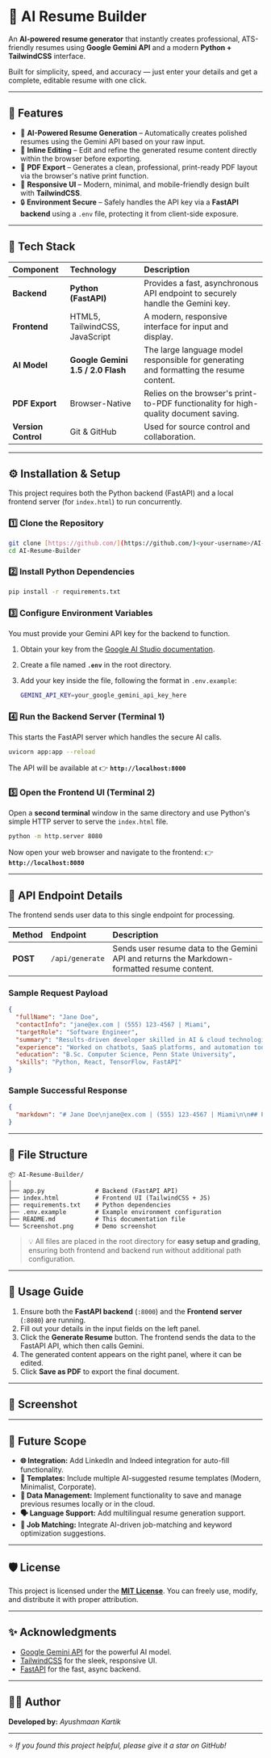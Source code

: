 # 🧠 AI Resume Builder

An **AI-powered resume generator** that instantly creates professional, ATS-friendly resumes using **Google Gemini API** and a modern **Python + TailwindCSS** interface.

Built for simplicity, speed, and accuracy — just enter your details and get a complete, editable resume with one click.

---

## 🚀 Features

* 🤖 **AI-Powered Resume Generation** – Automatically creates polished resumes using the Gemini API based on your raw input.
* 📝 **Inline Editing** – Edit and refine the generated resume content directly within the browser before exporting.
* 🧾 **PDF Export** – Generates a clean, professional, print-ready PDF layout via the browser's native print function.
* 🎨 **Responsive UI** – Modern, minimal, and mobile-friendly design built with **TailwindCSS**.
* 🔒 **Environment Secure** – Safely handles the API key via a **FastAPI backend** using a `.env` file, protecting it from client-side exposure.

---

## 🧩 Tech Stack

| Component | Technology | Description |
| :--- | :--- | :--- |
| **Backend** | **Python (FastAPI)** | Provides a fast, asynchronous API endpoint to securely handle the Gemini key. |
| **Frontend** | HTML5, TailwindCSS, JavaScript | A modern, responsive interface for input and display. |
| **AI Model** | **Google Gemini 1.5 / 2.0 Flash** | The large language model responsible for generating and formatting the resume content. |
| **PDF Export** | Browser-Native | Relies on the browser's print-to-PDF functionality for high-quality document saving. |
| **Version Control** | Git & GitHub | Used for source control and collaboration. |

---

## ⚙️ Installation & Setup

This project requires both the Python backend (FastAPI) and a local frontend server (for `index.html`) to run concurrently.

### 1️⃣ Clone the Repository

```bash
git clone [https://github.com/](https://github.com/)<your-username>/AI-Resume-Builder.git
cd AI-Resume-Builder
````

### 2️⃣ Install Python Dependencies

```bash
pip install -r requirements.txt
```

### 3️⃣ Configure Environment Variables

You must provide your Gemini API key for the backend to function.

1.  Obtain your key from the [Google AI Studio documentation](https://ai.google.dev).

2.  Create a file named **`.env`** in the root directory.

3.  Add your key inside the file, following the format in `.env.example`:

    ```bash
    GEMINI_API_KEY=your_google_gemini_api_key_here
    ```

### 4️⃣ Run the Backend Server (Terminal 1)

This starts the FastAPI server which handles the secure AI calls.

```bash
uvicorn app:app --reload
```

The API will be available at 👉 **`http://localhost:8000`**

### 5️⃣ Open the Frontend UI (Terminal 2)

Open a **second terminal** window in the same directory and use Python's simple HTTP server to serve the `index.html` file.

```bash
python -m http.server 8080
```

Now open your web browser and navigate to the frontend: 👉 **`http://localhost:8080`**

-----

## 🧠 API Endpoint Details

The frontend sends user data to this single endpoint for processing.

| Method | Endpoint | Description |
| :--- | :--- | :--- |
| **POST** | `/api/generate` | Sends user resume data to the Gemini API and returns the Markdown-formatted resume content. |

### Sample Request Payload

```json
{
  "fullName": "Jane Doe",
  "contactInfo": "jane@ex.com | (555) 123-4567 | Miami",
  "targetRole": "Software Engineer",
  "summary": "Results-driven developer skilled in AI & cloud technologies.",
  "experience": "Worked on chatbots, SaaS platforms, and automation tools.",
  "education": "B.Sc. Computer Science, Penn State University",
  "skills": "Python, React, TensorFlow, FastAPI"
}
```

### Sample Successful Response

```json
{
  "markdown": "# Jane Doe\njane@ex.com | (555) 123-4567 | Miami\n\n## Professional Summary\nResults-driven developer skilled in AI & cloud technologies.\n\n## Experience\n* Developed AI chatbots for multiple clients.\n* Improved automation systems by 30%.\n\n## Education\nB.Sc. Computer Science, Penn State University\n\n## Skills\n* Python\n* FastAPI\n* React\n* TensorFlow"
}
```

-----

## 📁 File Structure

```
📦 AI-Resume-Builder/
│
├── app.py              # Backend (FastAPI API)
├── index.html          # Frontend UI (TailwindCSS + JS)
├── requirements.txt    # Python dependencies
├── .env.example        # Example environment configuration
├── README.md           # This documentation file
└── Screenshot.png      # Demo screenshot
```

> 💡 All files are placed in the root directory for **easy setup and grading**, ensuring both frontend and backend run without additional path configuration.

-----

## 🧾 Usage Guide

1.  Ensure both the **FastAPI backend** (`:8000`) and the **Frontend server** (`:8080`) are running.
2.  Fill out your details in the input fields on the left panel.
3.  Click the **Generate Resume** button. The frontend sends the data to the FastAPI API, which then calls Gemini.
4.  The generated content appears on the right panel, where it can be edited.
5.  Click **Save as PDF** to export the final document.

-----

## 📸 Screenshot

-----

## 🧭 Future Scope

  * **🌐 Integration:** Add LinkedIn and Indeed integration for auto-fill functionality.
  * **🧠 Templates:** Include multiple AI-suggested resume templates (Modern, Minimalist, Corporate).
  * **💾 Data Management:** Implement functionality to save and manage previous resumes locally or in the cloud.
  * **🗣️ Language Support:** Add multilingual resume generation support.
  * **🧩 Job Matching:** Integrate AI-driven job-matching and keyword optimization suggestions.

-----

## 🛡️ License

This project is licensed under the **[MIT License](https://www.google.com/search?q=LICENSE)**.
You can freely use, modify, and distribute it with proper attribution.

-----

## ✨ Acknowledgments

  * [Google Gemini API](https://ai.google.dev) for the powerful AI model.
  * [TailwindCSS](https://tailwindcss.com) for the sleek, responsive UI.
  * [FastAPI](https://fastapi.tiangolo.com) for the fast, async backend.

-----

## 👩‍💻 Author

**Developed by:** *Ayushmaan Kartik*

-----

⭐ *If you found this project helpful, please give it a star on GitHub\!*

```
```
